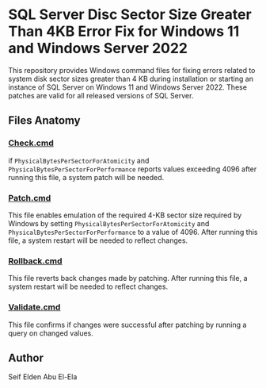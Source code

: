 # SQL Server Disc Sector Size Greater Than 4KB Error Fix for Windows 11 and Windows Server 2022
This repository provides Windows command files for fixing errors related to system disk sector sizes greater than 4 KB during installation or starting an instance of SQL Server on Windows 11 and Windows Server 2022. These patches are valid for all released versions of SQL Server.

## Files Anatomy
### <a href="Check.cmd">Check.cmd</a>
if <code>PhysicalBytesPerSectorForAtomicity</code> and <code>PhysicalBytesPerSectorForPerformance</code> reports values exceeding 4096 after running this file, a system patch will be needed.
### <a href="Patch.cmd">Patch.cmd</a>
This file enables emulation of the required 4-KB sector size required by Windows by setting <code>PhysicalBytesPerSectorForAtomicity</code> and <code>PhysicalBytesPerSectorForPerformance</code> to a value of 4096. After running this file, a system restart will be needed to reflect changes.
### <a href="Rollback.cmd">Rollback.cmd</a>
This file reverts back changes made by patching. After running this file, a system restart will be needed to reflect changes.
### <a href="Validate.cmd">Validate.cmd</a>
This file confirms if changes were successful after patching by running a query on changed values.

## Author
Seif Elden Abu El-Ela
